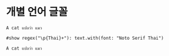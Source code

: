 # 개별 언어 글꼴

```typ
A cat แปลว่า แมว

#show regex("\p{Thai}+"): text.with(font: "Noto Serif Thai")

A cat แปลว่า แมว
```